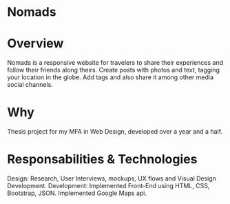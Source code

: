 # Nomads

# Overview
Nomads is a responsive website for travelers to share their experiences and follow their friends along theirs.
Create posts with photos and text, tagging your location in the globe. Add tags and also share it among other media social channels.

# Why
Thesis project for my MFA in Web Design, developed over a year and a half.

# Responsabilities & Technologies
Design: Research, User Interviews, mockups, UX flows and Visual Design Development.
Development: Implemented Front-End using HTML, CSS, Bootstrap, JSON. Implemented Google Maps api.


